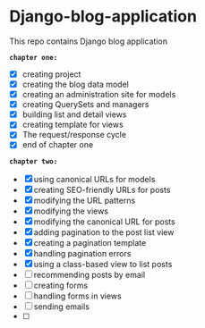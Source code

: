 # Django-blog-application

This repo contains Django blog application

**`chapter one:`**

- [x] creating project
- [x] creating the blog data model
- [x] creating an administration site for models
- [x] creating QuerySets and managers
- [x] building list and detail views
- [x] creating template for views
- [x] The request/response cycle
- [x] end of chapter one

**`chapter two:`**

- [x] using canonical URLs for models
- [x] creating SEO-friendly URLs for posts
- [x] modifying the URL patterns
- [x] modifying the views
- [x] modifying the canonical URL for posts
- [x] adding pagination to the post list view
- [x] creating a pagination template
- [x] handling pagination errors
- [x] using a class-based view to list posts
- [ ] recommending posts by email
- [ ] creating forms
- [ ] handling forms in views
- [ ] sending emails
- [ ] 
